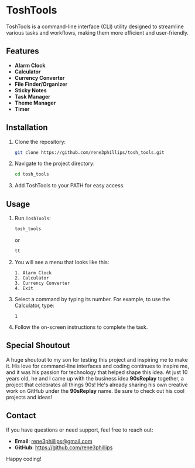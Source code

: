 # ToshTools

ToshTools is a command-line interface (CLI) utility designed to streamline various tasks and workflows, making them more efficient and user-friendly. 

## Features

- **Alarm Clock**  
- **Calculator**  
- **Currency Converter**  
- **File Finder/Organizer**  
- **Sticky Notes**  
- **Task Manager**  
- **Theme Manager**  
- **Timer**  

## Installation

1. Clone the repository:
   ```bash
   git clone https://github.com/rene3phillips/tosh_tools.git
   ```
2. Navigate to the project directory:
   ```bash
   cd tosh_tools
   ```
3. Add ToshTools to your PATH for easy access.

## Usage

1. Run `ToshTools`:
   ```bash
   tosh_tools
   ```
   or
   ```bash
   tt
   ```
2. You will see a menu that looks like this:
   ```
   1. Alarm Clock
   2. Calculator
   3. Currency Converter
   4. Exit
   ```
3. Select a command by typing its number. For example, to use the Calculator, type:
   ```
   1
   ```
4. Follow the on-screen instructions to complete the task.

## Special Shoutout

A huge shoutout to my son for testing this project and inspiring me to make it. His love for command-line interfaces and coding continues to inspire me, and it was his passion for technology that helped shape this idea. At just 10 years old, he and I came up with the business idea **90sReplay** together, a project that celebrates all things 90s! He's already sharing his own creative work on GitHub under the **90sReplay** name. Be sure to check out his cool projects and ideas!

## Contact

If you have questions or need support, feel free to reach out:

- **Email**: rene3phillips@gmail.com
- **GitHub**: https://github.com/rene3phillips

Happy coding!